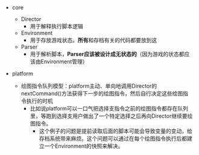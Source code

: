 
- core
  - Director
    - 用于解释执行脚本逻辑
  - Environment
    - 用于存放游戏状态。**所有**和存档有关的代码都要放到这
  - Parser
    - 用于解析脚本，**Parser应该被设计成无状态的**（因为游戏的状态都应该由Environment管理）

- platform
  - 绘图指令队列模型：platform主动、单向地调用Director的nextCommand()方法获得下一步的绘图指令，然后自行决定这些绘图指令执行的时机
    - 比如说platform可以一口气把选择支指令之前的绘图指令都存在队列里，等跑到选择支用户做出了一个特定选择之后再向Director继续要绘图指令。
      - 这个例子的问题是提前读取后面的脚本可能会导致变量的变动，给存档系统带来麻烦。这个问题可以通过在每个绘图指令执行后都建立一个Environment的快照来解决。